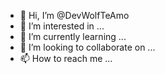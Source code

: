 - 👋 Hi, I’m @DevWolfTeAmo
- 👀 I’m interested in ...
- 🌱 I’m currently learning ...
- 💞️ I’m looking to collaborate on ...
- 📫 How to reach me ...

<!---
DevWolfTeAmo/DevWolfTeAmo is a ✨ special ✨ repository because its `README.md` (this file) appears on your GitHub profile.
You can click the Preview link to take a look at your changes.
--->
